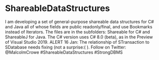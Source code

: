 # ShareableDataStructures
I am developing a set of general-purpose shareable data structures for C# and Java all of whose fields are public readonly/final, and use Bookmarks instead of Iterators.
The files are in the subfolders: Shareable for C# and ShareableJ for Java. The C# version uses C# 8.0 (beta), as in the Preview of Visual Studio 2019.
ALERT 16 Jan: The relationship of STransaction to SDatabase needs fixing (not a surprise:( ). 
Follow on Twitter: @MalcolmCrowe #ShareableDataStructures #StrongDBMS

